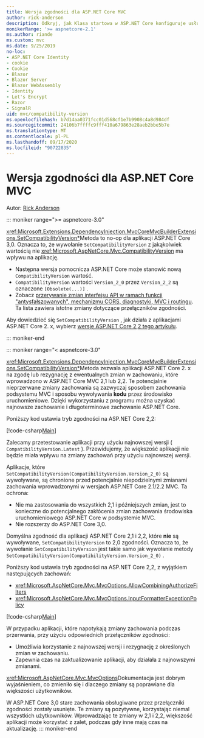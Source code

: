 ```yaml
---
title: Wersja zgodności dla ASP.NET Core MVC
author: rick-anderson
description: Odkryj, jak Klasa startowa w ASP.NET Core konfiguruje usługi i potok żądań aplikacji.
monikerRange: '>= aspnetcore-2.1'
ms.author: riande
ms.custom: mvc
ms.date: 9/25/2019
no-loc:
- ASP.NET Core Identity
- cookie
- Cookie
- Blazor
- Blazor Server
- Blazor WebAssembly
- Identity
- Let's Encrypt
- Razor
- SignalR
uid: mvc/compatibility-version
ms.openlocfilehash: b7d14aa0371fcc01d568cf1e7b9908c4a8d984df
ms.sourcegitcommit: 24106b7ffffc9fff410a679863e28aeb2bbe5b7e
ms.translationtype: MT
ms.contentlocale: pl-PL
ms.lasthandoff: 09/17/2020
ms.locfileid: "90722835"
---
```

# <a name="compatibility-version-for-aspnet-core-mvc"></a>Wersja zgodności dla ASP.NET Core MVC

Autor: [Rick Anderson](https://twitter.com/RickAndMSFT)

::: moniker range=">= aspnetcore-3.0"

<xref:Microsoft.Extensions.DependencyInjection.MvcCoreMvcBuilderExtensions.SetCompatibilityVersion*>Metoda to no-op dla aplikacji ASP.NET Core 3,0. Oznacza to, że wywołanie `SetCompatibilityVersion` z jakąkolwiek wartością nie <xref:Microsoft.AspNetCore.Mvc.CompatibilityVersion> ma wpływu na aplikację.

* Następna wersja pomocnicza ASP.NET Core może stanowić nową `CompatibilityVersion` wartość.
* `CompatibilityVersion` wartości `Version_2_0` przez `Version_2_2` są oznaczone `[Obsolete(...)]` .
* Zobacz [przerywanie zmian interfejsu API w ramach funkcji "antysfałszowanych", mechanizmu CORS, diagnostyki, MVC i routingu](https://github.com/aspnet/Announcements/issues/387). Ta lista zawiera istotne zmiany dotyczące przełączników zgodności.

Aby dowiedzieć się `SetCompatibilityVersion` , jak działa z aplikacjami ASP.NET Core 2. x, wybierz [wersję ASP.NET Core 2,2 tego artykułu](?view=aspnetcore-2.2).

::: moniker-end

::: moniker range="< aspnetcore-3.0"

<xref:Microsoft.Extensions.DependencyInjection.MvcCoreMvcBuilderExtensions.SetCompatibilityVersion*>Metoda zezwala aplikacji ASP.NET Core 2. x na zgodę lub rezygnację z ewentualnych zmian w zachowaniu, które wprowadzono w ASP.NET Core MVC 2,1 lub 2,2. Te potencjalnie nieprzerwane zmiany zachowania są zazwyczaj sposobem zachowania podsystemu MVC i sposobu wywoływania **kodu** przez środowisko uruchomieniowe. Dzięki wykorzystaniu z programu można uzyskać najnowsze zachowanie i długoterminowe zachowanie ASP.NET Core.

Poniższy kod ustawia tryb zgodności na ASP.NET Core 2,2:

[!code-csharp[Main](compatibility-version/samples/2.x/CompatibilityVersionSample/Startup.cs?name=snippet1)]

Zalecamy przetestowanie aplikacji przy użyciu najnowszej wersji ( `CompatibilityVersion.Latest` ). Przewidujemy, że większość aplikacji nie będzie miała wpływu na zmiany zachowań przy użyciu najnowszej wersji.

Aplikacje, które `SetCompatibilityVersion(CompatibilityVersion.Version_2_0)` są wywoływane, są chronione przed potencjalnie niepodzielnymi zmianami zachowania wprowadzonymi w wersjach ASP.NET Core 2.1/2.2 MVC. Ta ochrona:

* Nie ma zastosowania do wszystkich 2,1 i późniejszych zmian, jest to konieczne do potencjalnego zakłócenia zmian zachowania środowiska uruchomieniowego ASP.NET Core w podsystemie MVC.
* Nie rozszerzy do ASP.NET Core 3,0.

Domyślna zgodność dla aplikacji ASP.NET Core 2,1 i 2,2, które **nie** są wywoływane, `SetCompatibilityVersion` to 2,0 zgodności. Oznacza to, że wywołanie `SetCompatibilityVersion` jest takie samo jak wywołanie metody `SetCompatibilityVersion(CompatibilityVersion.Version_2_0)` .

Poniższy kod ustawia tryb zgodności na ASP.NET Core 2,2, z wyjątkiem następujących zachowań:

* <xref:Microsoft.AspNetCore.Mvc.MvcOptions.AllowCombiningAuthorizeFilters>
* <xref:Microsoft.AspNetCore.Mvc.MvcOptions.InputFormatterExceptionPolicy>

[!code-csharp[Main](compatibility-version/samples/2.x/CompatibilityVersionSample/Startup2.cs?name=snippet1)]

W przypadku aplikacji, które napotykają zmiany zachowania podczas przerwania, przy użyciu odpowiednich przełączników zgodności:

* Umożliwia korzystanie z najnowszej wersji i rezygnację z określonych zmian w zachowaniu.
* Zapewnia czas na zaktualizowanie aplikacji, aby działała z najnowszymi zmianami.

<xref:Microsoft.AspNetCore.Mvc.MvcOptions>Dokumentacja jest dobrym wyjaśnieniem, co zmieniło się i dlaczego zmiany są poprawiane dla większości użytkowników.

W ASP.NET Core 3,0 stare zachowania obsługiwane przez przełączniki zgodności zostały usunięte. Te zmiany są pozytywne, korzystając niemal wszystkich użytkowników. Wprowadzając te zmiany w 2,1 i 2,2, większość aplikacji może korzystać z zalet, podczas gdy inne mają czas na aktualizację.
::: moniker-end